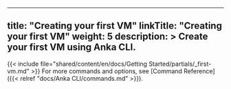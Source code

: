 
---
title: "Creating your first VM"
linkTitle: "Creating your first VM"
weight: 5
description: >
  Create your first VM using Anka CLI.
---

{{< include file="shared/content/en/docs/Getting Started/partials/_first-vm.md" >}}
For more commands and options, see [Command Reference]({{< relref "docs/Anka CLI/commands.md" >}}).



